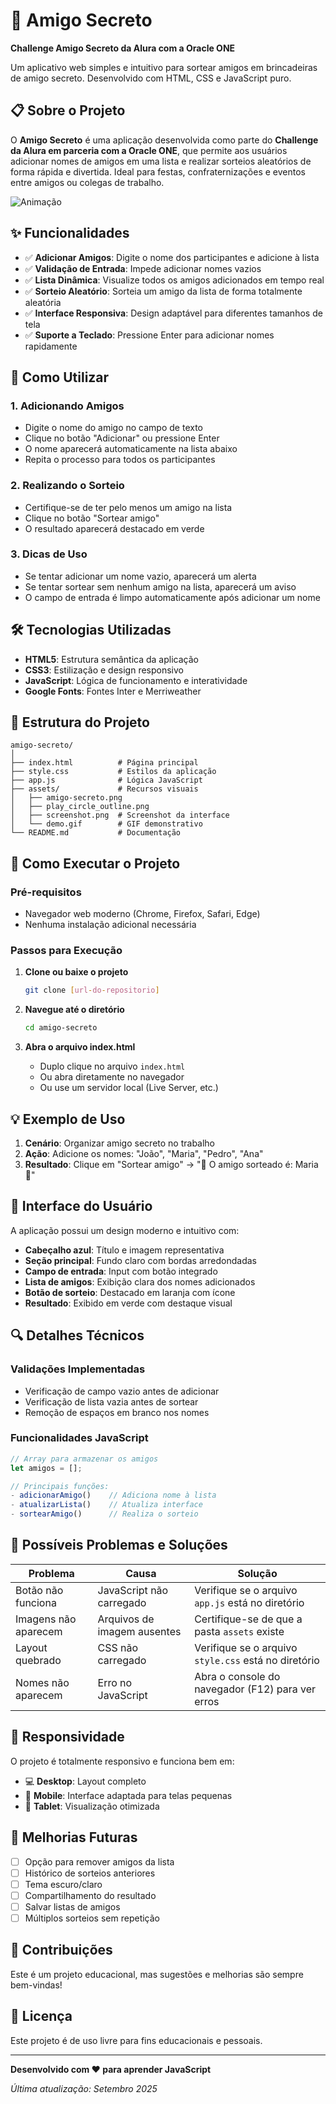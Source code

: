 # 🎉 Amigo Secreto

**Challenge Amigo Secreto da Alura com a Oracle ONE**

Um aplicativo web simples e intuitivo para sortear amigos em brincadeiras de amigo secreto. Desenvolvido com HTML, CSS e JavaScript puro.

## 📋 Sobre o Projeto

O **Amigo Secreto** é uma aplicação desenvolvida como parte do **Challenge da Alura em parceria com a Oracle ONE**, que permite aos usuários adicionar nomes de amigos em uma lista e realizar sorteios aleatórios de forma rápida e divertida. Ideal para festas, confraternizações e eventos entre amigos ou colegas de trabalho.

![Animação](https://github.com/user-attachments/assets/ca3da8f8-7171-4cc4-957f-eddafdd704ab)

## ✨ Funcionalidades

- ✅ **Adicionar Amigos**: Digite o nome dos participantes e adicione à lista
- ✅ **Validação de Entrada**: Impede adicionar nomes vazios
- ✅ **Lista Dinâmica**: Visualize todos os amigos adicionados em tempo real
- ✅ **Sorteio Aleatório**: Sorteia um amigo da lista de forma totalmente aleatória
- ✅ **Interface Responsiva**: Design adaptável para diferentes tamanhos de tela
- ✅ **Suporte a Teclado**: Pressione Enter para adicionar nomes rapidamente

## 🚀 Como Utilizar

### 1. **Adicionando Amigos**
- Digite o nome do amigo no campo de texto
- Clique no botão "Adicionar" ou pressione Enter
- O nome aparecerá automaticamente na lista abaixo
- Repita o processo para todos os participantes

### 2. **Realizando o Sorteio**
- Certifique-se de ter pelo menos um amigo na lista
- Clique no botão "Sortear amigo"
- O resultado aparecerá destacado em verde

### 3. **Dicas de Uso**
- Se tentar adicionar um nome vazio, aparecerá um alerta
- Se tentar sortear sem nenhum amigo na lista, aparecerá um aviso
- O campo de entrada é limpo automaticamente após adicionar um nome

## 🛠️ Tecnologias Utilizadas

- **HTML5**: Estrutura semântica da aplicação
- **CSS3**: Estilização e design responsivo
- **JavaScript**: Lógica de funcionamento e interatividade
- **Google Fonts**: Fontes Inter e Merriweather

## 📁 Estrutura do Projeto

```
amigo-secreto/
│
├── index.html          # Página principal
├── style.css           # Estilos da aplicação
├── app.js              # Lógica JavaScript
├── assets/             # Recursos visuais
│   ├── amigo-secreto.png
│   ├── play_circle_outline.png
│   ├── screenshot.png  # Screenshot da interface
│   └── demo.gif        # GIF demonstrativo
└── README.md           # Documentação
```

## 🔧 Como Executar o Projeto

### Pré-requisitos
- Navegador web moderno (Chrome, Firefox, Safari, Edge)
- Nenhuma instalação adicional necessária

### Passos para Execução
1. **Clone ou baixe o projeto**
   ```bash
   git clone [url-do-repositorio]
   ```

2. **Navegue até o diretório**
   ```bash
   cd amigo-secreto
   ```

3. **Abra o arquivo index.html**
   - Duplo clique no arquivo `index.html`
   - Ou abra diretamente no navegador
   - Ou use um servidor local (Live Server, etc.)

## 💡 Exemplo de Uso

1. **Cenário**: Organizar amigo secreto no trabalho
2. **Ação**: Adicione os nomes: "João", "Maria", "Pedro", "Ana"
3. **Resultado**: Clique em "Sortear amigo" → "🎉 O amigo sorteado é: Maria 🎉"

## 🎨 Interface do Usuário

A aplicação possui um design moderno e intuitivo com:
- **Cabeçalho azul**: Título e imagem representativa
- **Seção principal**: Fundo claro com bordas arredondadas
- **Campo de entrada**: Input com botão integrado
- **Lista de amigos**: Exibição clara dos nomes adicionados
- **Botão de sorteio**: Destacado em laranja com ícone
- **Resultado**: Exibido em verde com destaque visual

## 🔍 Detalhes Técnicos

### Validações Implementadas
- Verificação de campo vazio antes de adicionar
- Verificação de lista vazia antes de sortear
- Remoção de espaços em branco nos nomes

### Funcionalidades JavaScript
```javascript
// Array para armazenar os amigos
let amigos = [];

// Principais funções:
- adicionarAmigo()    // Adiciona nome à lista
- atualizarLista()    // Atualiza interface
- sortearAmigo()      // Realiza o sorteio
```

## 🐛 Possíveis Problemas e Soluções

| Problema | Causa | Solução |
|----------|-------|---------|
| Botão não funciona | JavaScript não carregado | Verifique se o arquivo `app.js` está no diretório |
| Imagens não aparecem | Arquivos de imagem ausentes | Certifique-se de que a pasta `assets` existe |
| Layout quebrado | CSS não carregado | Verifique se o arquivo `style.css` está no diretório |
| Nomes não aparecem | Erro no JavaScript | Abra o console do navegador (F12) para ver erros |

## 📱 Responsividade

O projeto é totalmente responsivo e funciona bem em:
- 💻 **Desktop**: Layout completo
- 📱 **Mobile**: Interface adaptada para telas pequenas
- 📱 **Tablet**: Visualização otimizada

## 🎯 Melhorias Futuras

- [ ] Opção para remover amigos da lista
- [ ] Histórico de sorteios anteriores
- [ ] Tema escuro/claro
- [ ] Compartilhamento do resultado
- [ ] Salvar listas de amigos
- [ ] Múltiplos sorteios sem repetição

## 🤝 Contribuições

Este é um projeto educacional, mas sugestões e melhorias são sempre bem-vindas!

## 📄 Licença

Este projeto é de uso livre para fins educacionais e pessoais.

---

**Desenvolvido com ❤️ para aprender JavaScript**

*Última atualização: Setembro 2025*
